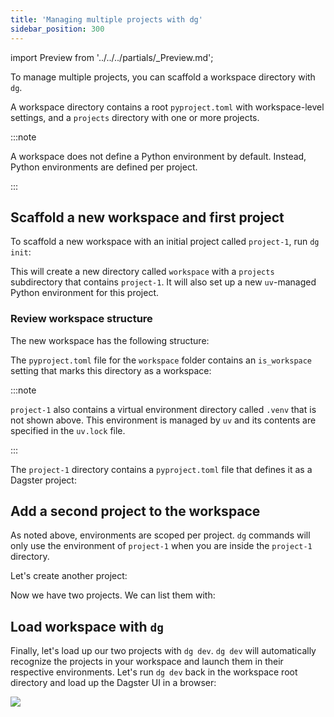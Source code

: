 ```yaml
---
title: 'Managing multiple projects with dg'
sidebar_position: 300
---
```


import Preview from '../../../partials/\_Preview.md';

<Preview />

To manage multiple projects, you can scaffold a workspace directory with `dg`.

A workspace directory contains a root `pyproject.toml` with workspace-level settings, and a `projects` directory with one or more projects.

:::note

A workspace does not define a Python environment by default. Instead, Python environments are defined per project.

:::

## Scaffold a new workspace and first project

To scaffold a new workspace with an initial project called `project-1`, run `dg init`:

<CliInvocationExample path="docs_beta_snippets/docs_beta_snippets/guides/dg/workspace/1-dg-init.txt" />

This will create a new directory called `workspace` with a `projects` subdirectory that contains `project-1`. It will also set up a new `uv`-managed Python environment for this project. 

### Review workspace structure

The new workspace has the following structure:

<CliInvocationExample path="docs_beta_snippets/docs_beta_snippets/guides/dg/workspace/2-tree.txt" />

The `pyproject.toml` file for the `workspace` folder contains an `is_workspace` setting that marks this directory as a workspace:

<CodeExample path="docs_beta_snippets/docs_beta_snippets/guides/dg/workspace/3-pyproject.toml" language="TOML" title="workspace/pyproject.toml" />

:::note

`project-1` also contains a virtual environment directory called `.venv` that is not shown above. This environment is managed by `uv` and its contents are specified in the `uv.lock` file.

:::

The `project-1` directory contains a `pyproject.toml` file that defines
it as a Dagster project:

<CodeExample path="docs_beta_snippets/docs_beta_snippets/guides/dg/workspace/4-project-pyproject.toml" language="TOML" title="workspace/projects/project-1/pyproject.toml" />

## Add a second project to the workspace

As noted above, environments are scoped per project.  `dg` commands will only use the environment of `project-1` when you are inside the `project-1` directory.

Let's create another project:

<CliInvocationExample path="docs_beta_snippets/docs_beta_snippets/guides/dg/workspace/5-scaffold-project.txt"  />

Now we have two projects. We can list them with:

<CliInvocationExample path="docs_beta_snippets/docs_beta_snippets/guides/dg/workspace/6-project-list.txt"  />

## Load workspace with `dg`

Finally, let's load up our two projects with `dg dev`. `dg dev` will automatically recognize the projects in your workspace and launch them in their respective environments. Let's run `dg dev` back in the workspace root directory and load up the Dagster UI in a browser:

<CliInvocationExample contents="cd ../.. && dg dev" />

![](/images/guides/build/projects-and-components/setting-up-a-workspace/two-projects.png)
